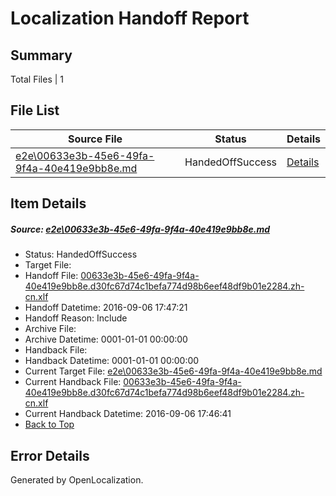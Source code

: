 # <a name='report-top'></a> Localization Handoff Report

## Summary
 Total Files | 1

## File List
 Source File | Status | Details 
 ----------- | ------ | ------- 
 [e2e\00633e3b-45e6-49fa-9f4a-40e419e9bb8e.md](https://github.com/OpenLocalizationTestOrg/ol-test0/blob/bbce1450bb6740561e7187dcec0913c603130b93/e2e/00633e3b-45e6-49fa-9f4a-40e419e9bb8e.md) | HandedOffSuccess | [Details](#c73aaa9d2ba176fd6b3192254ac459fb081a46031)

## Item Details
##### <a name='c73aaa9d2ba176fd6b3192254ac459fb081a46031'></a> Source: [e2e\00633e3b-45e6-49fa-9f4a-40e419e9bb8e.md](https://github.com/OpenLocalizationTestOrg/ol-test0/blob/bbce1450bb6740561e7187dcec0913c603130b93/e2e/00633e3b-45e6-49fa-9f4a-40e419e9bb8e.md)
* Status: HandedOffSuccess
* Target File: 
* Handoff File: [00633e3b-45e6-49fa-9f4a-40e419e9bb8e.d30fc67d74c1befa774d98b6eef48df9b01e2284.zh-cn.xlf](https://github.com/OpenLocalizationTestOrg/ol-test0-handoff/blob/0d3cba778133a870843ed933b77c2df60097acca/ol-handoff/OpenLocalizationTestOrg/ol-test0-zhcn/ci/ht/00633e3b-45e6-49fa-9f4a-40e419e9bb8e.d30fc67d74c1befa774d98b6eef48df9b01e2284.zh-cn.xlf)
* Handoff Datetime: 2016-09-06 17:47:21
* Handoff Reason: Include
* Archive File: 
* Archive Datetime: 0001-01-01 00:00:00
* Handback File: 
* Handback Datetime: 0001-01-01 00:00:00
* Current Target File: [e2e\00633e3b-45e6-49fa-9f4a-40e419e9bb8e.md](https://github.com/OpenLocalizationTestOrg/ol-test0-zhcn/blob/dad05148ab33be3da8332486b0cf573a94e6590d/e2e/00633e3b-45e6-49fa-9f4a-40e419e9bb8e.md)
* Current Handback File: [00633e3b-45e6-49fa-9f4a-40e419e9bb8e.d30fc67d74c1befa774d98b6eef48df9b01e2284.zh-cn.xlf](https://github.com/OpenLocalizationTestOrg/ol-test0-handback/blob/78ae11346d3103f69807f7ec64b5c9016e01b00f/ol-handback/OpenLocalizationTestOrg/ol-test0-zhcn/ci/ht/00633e3b-45e6-49fa-9f4a-40e419e9bb8e.d30fc67d74c1befa774d98b6eef48df9b01e2284.zh-cn.xlf)
* Current Handback Datetime: 2016-09-06 17:46:41
* [Back to Top](#report-top)


## Error Details

Generated by OpenLocalization.

